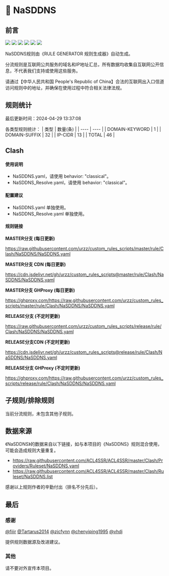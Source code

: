 # 🧸 NaSDDNS

## 前言

![](https://shields.io/badge/-移除重复规则-ff69b4) ![](https://shields.io/badge/-DOMAIN与DOMAIN--SUFFIX合并-green) ![](https://shields.io/badge/-DOMAIN--SUFFIX间合并-critical) ![](https://shields.io/badge/-DOMAIN与DOMAIN--KEYWORD合并-9cf) ![](https://shields.io/badge/-DOMAIN--SUFFIX与DOMAIN--KEYWORD合并-blue) ![](https://shields.io/badge/-IP--CIDR(6)合并-blueviolet) 

NaSDDNS规则由《RULE GENERATOR 规则生成器》自动生成。

分流规则是互联网公共服务的域名和IP地址汇总，所有数据均收集自互联网公开信息，不代表我们支持或使用这些服务。

请通过【中华人民共和国 People's Republic of China】合法的互联网出入口信道访问规则中的地址，并确保在使用过程中符合相关法律法规。

## 规则统计

最后更新时间：2024-04-29 13:37:08

各类型规则统计：
| 类型 | 数量(条)  | 
| ---- | ----  |
| DOMAIN-KEYWORD | 1  | 
| DOMAIN-SUFFIX | 32  | 
| IP-CIDR | 13  | 
| TOTAL | 46  | 


## Clash 

#### 使用说明
- NaSDDNS.yaml，请使用 behavior: "classical"。
- NaSDDNS_Resolve.yaml，请使用 behavior: "classical"。

#### 配置建议
- NaSDDNS.yaml 单独使用。
- NaSDDNS_Resolve.yaml 单独使用。

#### 规则链接
**MASTER分支 (每日更新)**

https://raw.githubusercontent.com/urzz/custom_rules_scripts/master/rule/Clash/NaSDDNS/NaSDDNS.yaml

**MASTER分支 CDN (每日更新)**

https://cdn.jsdelivr.net/gh/urzz/custom_rules_scripts@master/rule/Clash/NaSDDNS/NaSDDNS.yaml

**MASTER分支 GHProxy (每日更新)**

https://ghproxy.com/https://raw.githubusercontent.com/urzz/custom_rules_scripts/master/rule/Clash/NaSDDNS/NaSDDNS.yaml

**RELEASE分支 (不定时更新)**

https://raw.githubusercontent.com/urzz/custom_rules_scripts/release/rule/Clash/NaSDDNS/NaSDDNS.yaml

**RELEASE分支CDN (不定时更新)**

https://cdn.jsdelivr.net/gh/urzz/custom_rules_scripts@release/rule/Clash/NaSDDNS/NaSDDNS.yaml

**RELEASE分支 GHProxy (不定时更新)**

https://ghproxy.com/https://raw.githubusercontent.com/urzz/custom_rules_scripts/release/rule/Clash/NaSDDNS/NaSDDNS.yaml

## 子规则/排除规则


当前分流规则，未包含其他子规则。

## 数据来源

《NaSDDNS》的数据来自以下链接，如与本项目的《NaSDDNS》规则混合使用，可能会造成规则大量重复。

- https://raw.githubusercontent.com/ACL4SSR/ACL4SSR/master/Clash/Providers/Ruleset/NaSDDNS.yaml
- https://raw.githubusercontent.com/ACL4SSR/ACL4SSR/master/Clash/Ruleset/NaSDDNS.list


感谢以上规则作者的辛勤付出（排名不分先后）。

## 最后

### 感谢

[@fiiir](https://github.com/fiiir) [@Tartarus2014](https://github.com/Tartarus2014) [@zjcfynn](https://github.com/zjcfynn) [@chenyiping1995](https://github.com/chenyiping1995) [@vhdj](https://github.com/vhdj)

提供规则数据源及改进建议。

### 其他

请不要对外宣传本项目。